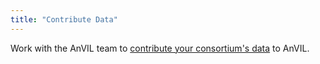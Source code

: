 ```yaml
---
title: "Contribute Data"
---
```


Work with the AnVIL team to [contribute your consortium's data](/learn/data-submitters/submission-guide/data-submitters-overview)  to AnVIL.


